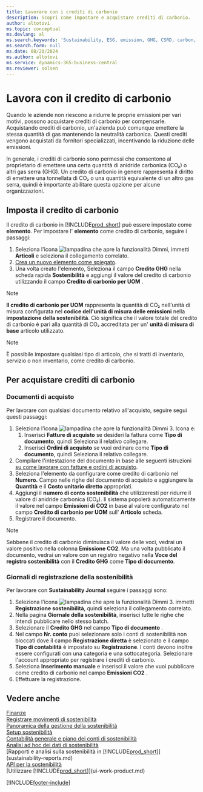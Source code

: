 ```yaml
---
title: Lavorare con i crediti di carbonio
description: Scopri come impostare e acquistare crediti di carbonio.
author: altotovi
ms.topic: conceptual
ms.devlang: al
ms.search.keywords: 'Sustainability, ESG, emission, GHG, CSRD, carbon, credit, CO2'
ms.search.form: null
ms.date: 08/20/2024
ms.author: altotovi
ms.service: dynamics-365-business-central
ms.reviewer: solsen
---
```


# Lavora con il credito di carbonio  

Quando le aziende non riescono a ridurre le proprie emissioni per vari motivi, possono acquistare crediti di carbonio per compensarle. Acquistando crediti di carbonio, un'azienda può comunque emettere la stessa quantità di gas mantenendo la neutralità carbonica. Questi crediti vengono acquistati da fornitori specializzati, incentivando la riduzione delle emissioni.  

In generale, i crediti di carbonio sono permessi che consentono al proprietario di emettere una certa quantità di anidride carbonica (CO₂) o altri gas serra (GHG). Un credito di carbonio in genere rappresenta il diritto di emettere una tonnellata di CO₂ o una quantità equivalente di un altro gas serra, quindi è importante abilitare questa opzione per alcune organizzazioni.  

## Imposta il credito di carbonio  

Il credito di carbonio in [!INCLUDE[prod_short](includes/prod_short.md)] può essere impostato come **elemento**. Per impostare l' **elemento** come credito di carbonio, seguire i passaggi:
  
1. Seleziona l'icona ![lampadina che apre la funzionalità Dimmi](media/ui-search/search_small.png "Informazioni sull'operazione che si desidera eseguire"), immetti **Articoli** e seleziona il collegamento correlato. 
2. [Crea un nuovo elemento come spiegato](inventory-how-register-new-items.md).   
3. Una volta creato l'elemento, Seleziona il campo  **Credito GHG** nella scheda rapida  **Sostenibilità** e aggiungi il valore del credito di carbonio utilizzando il campo  **Credito di carbonio per UOM** .

> [!NOTE]
> **Il credito di carbonio per UOM** rappresenta la quantità di CO₂ nell'unità di misura configurata nel **codice dell'unità di misura delle emissioni** nella **impostazione della sostenibilità**. Ciò significa che il valore totale del credito di carbonio è pari alla quantità di CO₂ accreditata per un' **unità di misura di base** articolo utilizzato.  

> [!NOTE]
> È possibile impostare qualsiasi tipo di articolo, che si tratti di inventario, servizio o non inventario, come credito di carbonio.  

## Per acquistare crediti di carbonio 

### Documenti di acquisto 

Per lavorare con qualsiasi documento relativo all'acquisto, seguire segui questi passaggi:

1. Seleziona l'icona ![lampadina che apre la funzionalità Dimmi 3.](media/ui-search/search_small.png "Informazioni sull'operazione che si desidera eseguire") Icona e:  
   1. Inserisci **Fatture di acquisto** se desideri la fattura come **Tipo di documento**, quindi Seleziona il relativo collegare.  
   2. Inserisci **Ordini di acquisto** se vuoi ordinare come **Tipo di documento**, quindi Seleziona il relativo collegare.   
2. Compilare l'intestazione del documento in base alle seguenti istruzioni [su come lavorare con fatture e ordini di acquisto](purchasing-how-record-purchases.md). 
3. Seleziona l'elemento da configurare come credito di carbonio nel  **Numero.** Campo nelle righe del documento di acquisto e aggiungere la **Quantità** e il **Costo unitario diretto** appropriati. 
4. Aggiungi il **numero di conto sostenibilità** che utilizzeresti per ridurre il valore di anidride carbonica (CO₂). Il sistema popolerà automaticamente il valore nel campo  **Emissioni di CO2** in base al valore configurato nel campo  **Credito di carbonio per UOM** sull' **Articolo** scheda.
5. Registrare il documento.

> [!NOTE]
> Sebbene il credito di carbonio diminuisca il valore delle voci, vedrai un valore positivo nella colonna  **Emissione CO2**. Ma una volta pubblicato il documento, vedrai un valore con un registro negativo nella  **Voce del registro sostenibilità** con il  **Credito GHG** come  **Tipo di documento**.  

### Giornali di registrazione della sostenibilità 

Per lavorare con  **Sustainability Journal** seguire i passaggi sono:  

1. Seleziona l'icona ![lampadina che apre la funzionalità Dimmi 3.](media/ui-search/search_small.png "Dimmi cosa vuoi fare") immetti **Registrazione sostenibilità**, quindi seleziona il collegamento correlato. 
2. Nella pagina  **Giornale della sostenibilità**, inserisci tutte le righe che intendi pubblicare nello stesso batch.  
3. Selezionare il **Credito GHG** nel campo **Tipo di documento** .    
4. Nel campo **Nr. conto** puoi selezionare solo i conti di sostenibilità non bloccati dove il campo **Registrazione diretta** è selezionato e il campo **Tipo di contabilità** è impostato su **Registrazione**. I conti devono inoltre essere configurati con una categoria e una sottocategoria. Selezionare l'account appropriato per registrare i crediti di carbonio.
5. Seleziona **Inserimento manuale** e inserisci il valore che vuoi pubblicare come credito di carbonio nel campo **Emissioni CO2** .  
6. Effettuare la registrazione.   

## Vedere anche

[Finanze](finance.md)    
[Registrare movimenti di sostenibilità](finance-sustainability-journal.md)    
[Panoramica della gestione della sostenibilità](finance-manage-sustainability.md)    
[Setup sostenibilità](finance-sustainability-setup.md)   
[Contabilità generale e piano dei conti di sostenibilità](finance-sustainability-accounts-ledger.md)  
[Analisi ad hoc dei dati di sostenibilità](ad-hoc-analysis-sustainability.md)    
[Rapporti e analisi sulla sostenibilità in [!INCLUDE[prod_short](includes/prod_short.md)]](sustainability-reports.md)   
[API per la sostenibilità](/dynamics365/business-central/dev-itpro/api-sustainability/sustainability-api?toc=/dynamics365/business-central/toc.json)    
[Utilizzare [!INCLUDE[prod_short](includes/prod_short.md)]](ui-work-product.md)    

[!INCLUDE[footer-include](includes/footer-banner.md)]
